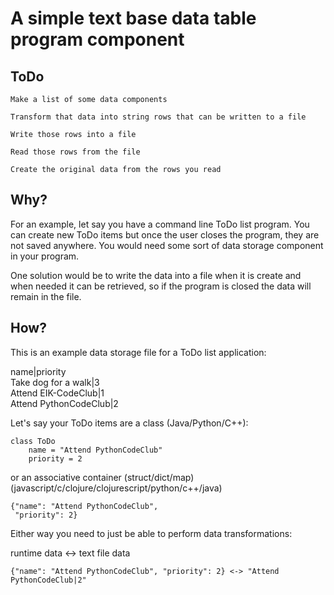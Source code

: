 
# A simple text base data table program component

## ToDo

    Make a list of some data components
    
    Transform that data into string rows that can be written to a file
    
    Write those rows into a file
    
    Read those rows from the file
    
    Create the original data from the rows you read

## Why?

For an example, let say you have a command line ToDo list program. You can create new ToDo items but once the user closes
the program, they are not saved anywhere. You would need some sort of data storage component in your program. 

One solution would be to write the data into a file when it is create and when needed it can be retrieved, so if the program 
is closed the data will remain in the file.

## How?

This is an example data storage file for a ToDo list application:

name|priority  
Take dog for a walk|3  
Attend EIK-CodeClub|1   
Attend PythonCodeClub|2  

Let's say your ToDo items are a class (Java/Python/C++):

    class ToDo
        name = "Attend PythonCodeClub"
        priority = 2

or an associative container (struct/dict/map) (javascript/c/clojure/clojurescript/python/c++/java)

    {"name": "Attend PythonCodeClub",
     "priority": 2}
     
Either way you need to just be able to perform data transformations:

   runtime data <-> text file data
    
    {"name": "Attend PythonCodeClub", "priority": 2} <-> "Attend PythonCodeClub|2"
        
